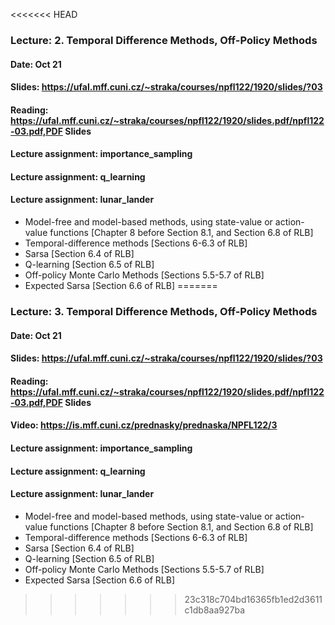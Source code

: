 <<<<<<< HEAD
### Lecture: 2. Temporal Difference Methods, Off-Policy Methods
#### Date: Oct 21
#### Slides: https://ufal.mff.cuni.cz/~straka/courses/npfl122/1920/slides/?03
#### Reading: https://ufal.mff.cuni.cz/~straka/courses/npfl122/1920/slides.pdf/npfl122-03.pdf,PDF Slides
#### Lecture assignment: importance_sampling
#### Lecture assignment: q_learning
#### Lecture assignment: lunar_lander

- Model-free and model-based methods, using state-value or action-value
  functions [Chapter 8 before Section 8.1, and Section 6.8 of RLB]
- Temporal-difference methods [Sections 6-6.3 of RLB]
- Sarsa [Section 6.4 of RLB]
- Q-learning [Section 6.5 of RLB]
- Off-policy Monte Carlo Methods [Sections 5.5-5.7 of RLB]
- Expected Sarsa [Section 6.6 of RLB]
=======
### Lecture: 3. Temporal Difference Methods, Off-Policy Methods
#### Date: Oct 21
#### Slides: https://ufal.mff.cuni.cz/~straka/courses/npfl122/1920/slides/?03
#### Reading: https://ufal.mff.cuni.cz/~straka/courses/npfl122/1920/slides.pdf/npfl122-03.pdf,PDF Slides
#### Video: https://is.mff.cuni.cz/prednasky/prednaska/NPFL122/3
#### Lecture assignment: importance_sampling
#### Lecture assignment: q_learning
#### Lecture assignment: lunar_lander

- Model-free and model-based methods, using state-value or action-value
  functions [Chapter 8 before Section 8.1, and Section 6.8 of RLB]
- Temporal-difference methods [Sections 6-6.3 of RLB]
- Sarsa [Section 6.4 of RLB]
- Q-learning [Section 6.5 of RLB]
- Off-policy Monte Carlo Methods [Sections 5.5-5.7 of RLB]
- Expected Sarsa [Section 6.6 of RLB]
>>>>>>> 23c318c704bd16365fb1ed2d3611c1db8aa927ba
